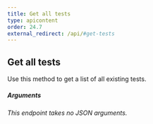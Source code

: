 ```yaml
---
title: Get all tests
type: apicontent
order: 24.7
external_redirect: /api/#get-tests
---
```


## Get all tests

Use this method to get a list of all existing tests.

##### Arguments

*This endpoint takes no JSON arguments.*
